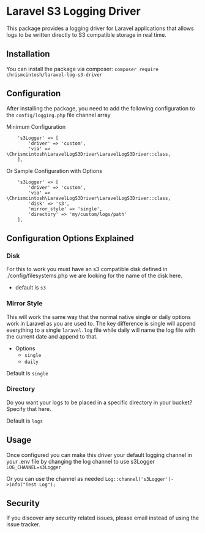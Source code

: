 # Laravel S3 Logging Driver

This package provides a logging driver for Laravel applications that allows logs to be written directly to S3 compatible storage in real time.

## Installation

You can install the package via composer:
`composer require chrismcintosh/laravel-log-s3-driver`

## Configuration

After installing the package, you need to add the following configuration to the `config/logging.php` file channel array

Minimum Configuration

```
    's3Logger' => [
        'driver' => 'custom',
        'via' => \Chrismcintosh\LaravelLogS3Driver\LaravelLogS3Driver::class,
    ],
```

Or Sample Configuration with Options

```
    's3Logger' => [
        'driver' => 'custom',
        'via' => \Chrismcintosh\LaravelLogS3Driver\LaravelLogS3Driver::class,
        'disk' => 's3',
        'mirror_style' => 'single',
        'directory' => 'my/custom/logs/path'
    ],
```

## Configuration Options Explained

### Disk

For this to work you must have an s3 compatible disk defined in ./config/filesystems.php we are looking for the name of the disk here.

- default is `s3`

### Mirror Style

This will work the same way that the normal native single or daily options work in Laravel as you are used to. The key difference is single will append everything to a single `laravel.log` file while daily will name the log file with the current date and append to that.

- Options
  - `single`
  - `daily`

Default is `single`

### Directory

Do you want your logs to be placed in a specific directory in your bucket? Specify that here.

Default is `logs`

## Usage

Once configured you can make this driver your default logging channel in your .env file by changing the log channel to use s3Logger
`LOG_CHANNEL=s3Logger`

Or you can use the channel as needed
`Log::channel('s3Logger')->info("Test Log");`

## Security

If you discover any security related issues, please email instead of using the issue tracker.
